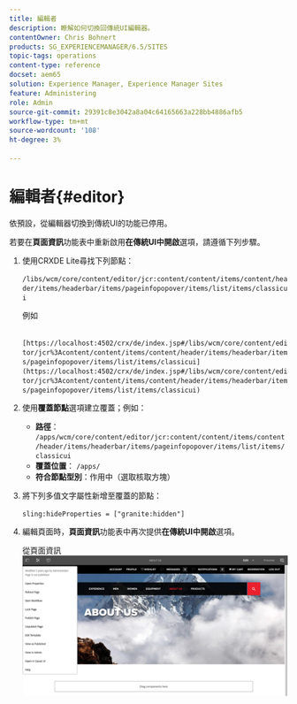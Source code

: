 ```yaml
---
title: 編輯者
description: 瞭解如何切換回傳統UI編輯器。
contentOwner: Chris Bohnert
products: SG_EXPERIENCEMANAGER/6.5/SITES
topic-tags: operations
content-type: reference
docset: aem65
solution: Experience Manager, Experience Manager Sites
feature: Administering
role: Admin
source-git-commit: 29391c8e3042a8a04c64165663a228bb4886afb5
workflow-type: tm+mt
source-wordcount: '108'
ht-degree: 3%

---
```



# 編輯者{#editor}

依預設，從編輯器切換到傳統UI的功能已停用。

若要在&#x200B;**頁面資訊**&#x200B;功能表中重新啟用&#x200B;**在傳統UI中開啟**&#x200B;選項，請遵循下列步驟。

1. 使用CRXDE Lite尋找下列節點：

   `/libs/wcm/core/content/editor/jcr:content/content/items/content/header/items/headerbar/items/pageinfopopover/items/list/items/classicui`

   例如

   ` [https://localhost:4502/crx/de/index.jsp#/libs/wcm/core/content/editor/jcr%3Acontent/content/items/content/header/items/headerbar/items/pageinfopopover/items/list/items/classicui](https://localhost:4502/crx/de/index.jsp#/libs/wcm/core/content/editor/jcr%3Acontent/content/items/content/header/items/headerbar/items/pageinfopopover/items/list/items/classicui)`

1. 使用&#x200B;**覆蓋節點**&#x200B;選項建立覆蓋；例如：

   * **路徑**： `/apps/wcm/core/content/editor/jcr:content/content/items/content/header/items/headerbar/items/pageinfopopover/items/list/items/classicui`
   * **覆蓋位置**： `/apps/`
   * **符合節點型別**：作用中（選取核取方塊）

1. 將下列多值文字屬性新增至覆蓋的節點：

   `sling:hideProperties = ["granite:hidden"]`

1. 編輯頁面時，**頁面資訊**&#x200B;功能表中再次提供&#x200B;**在傳統UI中開啟**&#x200B;選項。

   從頁面資訊![在傳統UI中開啟選項](assets/syui-03-2019-02-27-15-19-48.png)
